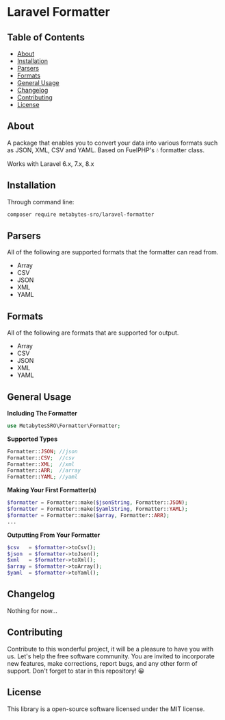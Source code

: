 # Laravel Formatter

## Table of Contents
  * [About](#about)
  * [Installation](#installation)
  * [Parsers](#parsers)
  * [Formats](#formats)
  * [General Usage](#general-usage)
  * [Changelog](#changelog)
  * [Contributing](#contributing)
  * [License](#license)
  
## About
A package that enables you to convert your data into various formats such as JSON, XML, CSV and YAML. Based on FuelPHP's 💧 formatter class.

Works with Laravel 6.x, 7.x, 8.x

## Installation

Through command line:

```bash
composer require metabytes-sro/laravel-formatter
```

## Parsers
All of the following are supported formats that the formatter can read from.
* Array
* CSV
* JSON
* XML
* YAML

## Formats
All of the following are formats that are supported for output.
* Array
* CSV
* JSON
* XML
* YAML

## General Usage

__Including The Formatter__

```php
use MetabytesSRO\Formatter\Formatter;
```

__Supported Types__

```php
Formatter::JSON; //json
Formatter::CSV;  //csv
Formatter::XML;  //xml
Formatter::ARR;  //array
Formatter::YAML; //yaml
```

__Making Your First Formatter(s)__

```php
$formatter = Formatter::make($jsonString, Formatter::JSON);
$formatter = Formatter::make($yamlString, Formatter::YAML);
$formatter = Formatter::make($array, Formatter::ARR);
...
```

__Outputting From Your Formatter__

```php
$csv   = $formatter->toCsv();
$json  = $formatter->toJson();
$xml   = $formatter->toXml();
$array = $formatter->toArray();
$yaml  = $formatter->toYaml();
```

## Changelog
Nothing for now...

## Contributing
Contribute to this wonderful project, it will be a pleasure to have you with us. Let's help the free software community. You are invited to incorporate new features, make corrections, report bugs, and any other form of support.
Don't forget to star in this repository! 😀 

## License
This library is a open-source software licensed under the MIT license.
